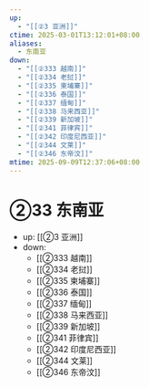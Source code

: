 ```yaml
---
up:
  - "[[②3 亚洲]]"
ctime: 2025-03-01T13:12:01+08:00
aliases:
  - 东南亚
down:
  - "[[②333 越南]]"
  - "[[②334 老挝]]"
  - "[[②335 柬埔寨]]"
  - "[[②336 泰国]]"
  - "[[②337 缅甸]]"
  - "[[②338 马来西亚]]"
  - "[[②339 新加坡]]"
  - "[[②341 菲律宾]]"
  - "[[②342 印度尼西亚]]"
  - "[[②344 文莱]]"
  - "[[②346 东帝汶]]"
mtime: 2025-09-09T12:37:06+08:00
---
```


# ②33 东南亚

- up: [[②3 亚洲]]
- down:	
	- [[②333 越南]]
	- [[②334 老挝]]
	- [[②335 柬埔寨]]
	- [[②336 泰国]]
	- [[②337 缅甸]]
	- [[②338 马来西亚]]
	- [[②339 新加坡]]
	- [[②341 菲律宾]]
	- [[②342 印度尼西亚]]
	- [[②344 文莱]]
	- [[②346 东帝汶]]
	
